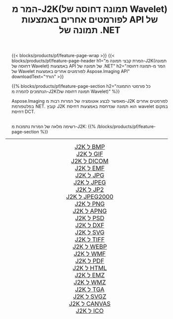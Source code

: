 ﻿---
title: המר מ-J2K(תמונה דחוסה של Wavelet) לפורמטים אחרים באמצעות API של תמונה של .NET 
weight: 3920
url: /he/net/conversion/from/j2k/ 
lang: he
langdirlevel: 2
locales: zh-hans,ja,it,ru,de,es,fr,nl,id,lt,pl,pt,vi,tr,ko,zh-hant,ar,hi,th,sv,cs,uk,he
description: באמצעות Aspose.Imaging תוכל להמיר בקלות מ- J2K(תמונה דחוסה של Wavelet) לפורמט אחר
---

{{< blocks/products/pf/feature-page-wrap >}}
{{< blocks/products/pf/feature-page-header h1="המרת קבצי תמונה מ-J2K(תמונה דחוסה של Wavelet) באמצעות API של תמונה של .NET" h2="המר מ-תמונה דחוסה של Wavelet לפורמטים אחרים באמצעות Aspose.Imaging API" downloadText="הורד" >}}


{{% blocks/products/pf/feature-page-section  h2="כל פורמטי התמונה הנתמכים להמרה מ-J2K(תמונה דחוסה של Wavelet)" %}}
<p align=justify>Aspose.Imaging מאפשר לבצע אוטומציה של המרות רבות מ-J2K לפורמטים אחרים בפלטפורמת NET. קובץ J2K הוא תמונה שנדחסת באמצעות דחיסת wavelet במקום דחיסת DCT.</p>
<br/>
רשימה מלאה של המרות נתמכות מ-J2K:
{{% /blocks/products/pf/feature-page-section %}}
<div class="container-fluid productfamilypage bg-gray">
    <div class="convertypes bg-gray agp-content section">
        <div class="container">
		<hr style="margin-left:-20px;"/>
		<div class="row other-converters" style="gap: 10px;font-size: 19px;text-align:center;">
		    <div class='col-md-2 other-converter remove-lp remove-rp'><a href="/imaging/he/net/conversion/j2k-to-bmp/" style="padding:15px;">J2K ל BMP</a></div><div class='col-md-2 other-converter remove-lp remove-rp'><a href="/imaging/he/net/conversion/j2k-to-gif/" style="padding:15px;">J2K ל GIF</a></div><div class='col-md-2 other-converter remove-lp remove-rp'><a href="/imaging/he/net/conversion/j2k-to-dicom/" style="padding:15px;">J2K ל DICOM</a></div><div class='col-md-2 other-converter remove-lp remove-rp'><a href="/imaging/he/net/conversion/j2k-to-emf/" style="padding:15px;">J2K ל EMF</a></div><div class='col-md-2 other-converter remove-lp remove-rp'><a href="/imaging/he/net/conversion/j2k-to-jpg/" style="padding:15px;">J2K ל JPG</a></div><div class='col-md-2 other-converter remove-lp remove-rp'><a href="/imaging/he/net/conversion/j2k-to-jpeg/" style="padding:15px;">J2K ל JPEG</a></div><div class='col-md-2 other-converter remove-lp remove-rp'><a href="/imaging/he/net/conversion/j2k-to-jp2/" style="padding:15px;">J2K ל JP2</a></div><div class='col-md-2 other-converter remove-lp remove-rp'><a href="/imaging/he/net/conversion/j2k-to-jpeg2000/" style="padding:15px;">J2K ל JPEG2000</a></div><div class='col-md-2 other-converter remove-lp remove-rp'><a href="/imaging/he/net/conversion/j2k-to-png/" style="padding:15px;">J2K ל PNG</a></div><div class='col-md-2 other-converter remove-lp remove-rp'><a href="/imaging/he/net/conversion/j2k-to-apng/" style="padding:15px;">J2K ל APNG</a></div><div class='col-md-2 other-converter remove-lp remove-rp'><a href="/imaging/he/net/conversion/j2k-to-psd/" style="padding:15px;">J2K ל PSD</a></div><div class='col-md-2 other-converter remove-lp remove-rp'><a href="/imaging/he/net/conversion/j2k-to-dxf/" style="padding:15px;">J2K ל DXF</a></div><div class='col-md-2 other-converter remove-lp remove-rp'><a href="/imaging/he/net/conversion/j2k-to-svg/" style="padding:15px;">J2K ל SVG</a></div><div class='col-md-2 other-converter remove-lp remove-rp'><a href="/imaging/he/net/conversion/j2k-to-tiff/" style="padding:15px;">J2K ל TIFF</a></div><div class='col-md-2 other-converter remove-lp remove-rp'><a href="/imaging/he/net/conversion/j2k-to-webp/" style="padding:15px;">J2K ל WEBP</a></div><div class='col-md-2 other-converter remove-lp remove-rp'><a href="/imaging/he/net/conversion/j2k-to-wmf/" style="padding:15px;">J2K ל WMF</a></div><div class='col-md-2 other-converter remove-lp remove-rp'><a href="/imaging/he/net/conversion/j2k-to-pdf/" style="padding:15px;">J2K ל PDF</a></div><div class='col-md-2 other-converter remove-lp remove-rp'><a href="/imaging/he/net/conversion/j2k-to-html/" style="padding:15px;">J2K ל HTML</a></div><div class='col-md-2 other-converter remove-lp remove-rp'><a href="/imaging/he/net/conversion/j2k-to-emz/" style="padding:15px;">J2K ל EMZ</a></div><div class='col-md-2 other-converter remove-lp remove-rp'><a href="/imaging/he/net/conversion/j2k-to-wmz/" style="padding:15px;">J2K ל WMZ</a></div><div class='col-md-2 other-converter remove-lp remove-rp'><a href="/imaging/he/net/conversion/j2k-to-tga/" style="padding:15px;">J2K ל TGA</a></div><div class='col-md-2 other-converter remove-lp remove-rp'><a href="/imaging/he/net/conversion/j2k-to-svgz/" style="padding:15px;">J2K ל SVGZ</a></div><div class='col-md-2 other-converter remove-lp remove-rp'><a href="/imaging/he/net/conversion/j2k-to-canvas/" style="padding:15px;">J2K ל CANVAS</a></div><div class='col-md-2 other-converter remove-lp remove-rp'><a href="/imaging/he/net/conversion/j2k-to-ico/" style="padding:15px;">J2K ל ICO</a></div>
                </div>
        </div>
    </div>
</div>
<br/>

